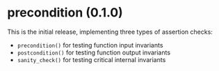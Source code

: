 # precondition (0.1.0)

This is the initial release, implementing three types of assertion checks:

- `precondition()` for testing function input invariants
- `postcondition()` for testing function output invariants
- `sanity_check()` for testing critical internal invariants

